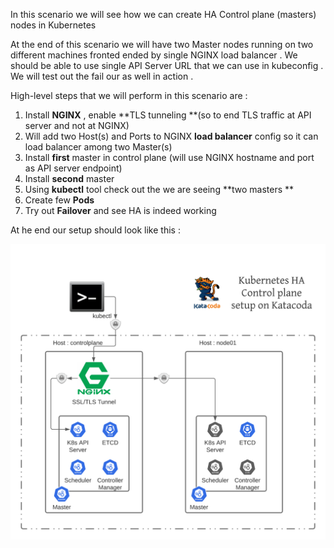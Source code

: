 
 In this scenario we will see how we can create HA Control plane (masters) nodes in Kubernetes 

At the end of this scenario we will have two Master nodes running on two different machines fronted ended 
by single NGINX load balancer . We should be able to use single API Server URL that we can use 
in kubeconfig . We will test out the fail our as well in action . 

High-level steps that we will perform in this scenario are :

1. Install **NGINX** , enable **TLS tunneling **(so to end TLS traffic at API server and not at NGINX)
1. Will add two Host(s) and Ports to NGINX **load balancer** config so it can load balancer among two Master(s)
1. Install **first** master in control plane (will use NGINX hostname and port as API server endpoint)
1. Install **second** master 
1. Using **kubectl** tool check out the we are seeing **two masters **
1. Create few **Pods** 
1. Try out **Failover** and see HA is indeed working  

At he end our setup should look like this : 

![HA Setup in Katacoda](./assets/Kubernetes_HA_Control_plane_setup_on_Katacoda.png)